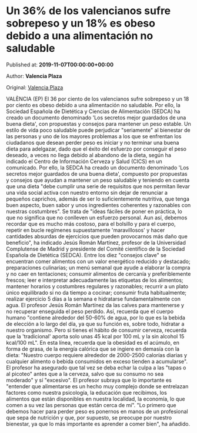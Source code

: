 
# Un 36% de los valencianos sufre sobrepeso y un 18% es obeso debido a una alimentación no saludable

Published at: **2019-11-07T00:00:00+00:00**

Author: **Valencia Plaza**

Original: [Valencia Plaza](https://valenciaplaza.com/un-36-de-los-valencianos-sufre-sobrepeso-y-un-18-es-obeso-debido-a-una-alimentacion-no-saludable)

VALÈNCIA (EP) El 36 por ciento de los valencianos sufre sobrepeso y un 18 por ciento es obeso debido a una alimentación no saludable. Por ello, la Sociedad Española de Dietética y Ciencias de Alimentación (SEDCA) ha creado un documento denominado 'Los secretos mejor guardados de una buena dieta', con propuestas y consejos para mantener un peso estable.
Un estilo de vida poco saludable puede perjudicar "seriamente" al bienestar de las personas y uno de los mayores problemas a los que se enfrentan los ciudadanos que desean perder peso es iniciar y no terminar una buena dieta para adelgazar, dado que el éxito del esfuerzo por conseguir el peso deseado, a veces no llega debido al abandono de la dieta, según ha indicado el Centro de Información Cerveza y Salud (CICS) en un comunicado.
Por ello, la SEDCA ha creado un documento denominado 'Los secretos mejor guardados de una buena dieta', compuesto por propuestas y consejos que ayudan a mantener un peso saludable y teniendo en cuenta que una dieta "debe cumplir una serie de requisitos que nos permitan llevar una vida social activa con nuestro entorno sin dejar de renunciar a pequeños caprichos, además de ser lo suficientemente nutritiva, que tenga buen aspecto, buen sabor y unos ingredientes coherentes y razonables con nuestras costumbres".
Se trata de "ideas fáciles de poner en práctica, lo que no significa que no conlleven un esfuerzo personal. Aun así, debemos recordar que es mucho más costoso, para el bolsillo y para el cuerpo, repetir en bucle regímenes supuestamente 'maravillosos' y hacer cantidades absurdas de ejercicios que pueden provocarnos más daño que beneficio", ha indicado Jesús Román Martínez, profesor de la Universidad Complutense de Madrid y presidente del Comité científico de la Sociedad Española de Dietética (SEDCA).
Entre los diez "consejos clave" se encuentran comer alimentos con un valor energético reducido y destacado; preparaciones culinarias; un menú semanal que ayude a elaborar la compra y no caer en tentaciones; consumir alimentos de cercanía y preferiblemente frescos; leer e interpretar adecuadamente las etiquetas de los alimentos; mantener horarios y costumbres regulares y razonables; recurrir a un plato único equilibrado si no da tiempo a cocinar; consumir fruta habitualmente; realizar ejercicio 5 días a la semana e hidratarse fundamentalmente con agua.
El profesor Jesús Román Martínez da las calves para mantenerse y no recuperar enseguida el peso perdido. Así, recuerda que el cuerpo humano "contiene alrededor del 50-60% de agua, por lo que es la bebida de elección a lo largo del día, ya que su función es, sobre todo, hidratar a nuestro organismo. Pero si tienes el hábito de consumir cerveza, recuerda que la 'tradicional' aporta solo unas 45 kcal por 100 mL y la sin alcohol 15 kcal/100 mL".
En esta línea, recuerda que la obesidad es el acúmulo, en forma de grasa, de la energía calórica que se ingiere en demasía con la dieta: "Nuestro cuerpo requiere alrededor de 2000-2500 calorías diarias y cualquier alimento o bebida consumidos en exceso tienden a acumularse". El profesor ha asegurado que tal vez se deba echar la culpa a las "tapas o al picoteo" antes que a la cerveza, salvo que su consumo no sea moderado" y sí "excesivo".
El profesor subraya que lo importante es "entender que alimentarse es un hecho muy complejo donde se entrelazan factores como nuestra psicología, la educación que recibimos, los alimentos que están disponibles en nuestra localidad, la economía, lo que comen a su vez las personas que están cerca de mí".
"Lo primero que debemos hacer para perder peso es ponernos en manos de un profesional que sepa de nutrición y que, por supuesto, se preocupe por nuestro bienestar, ya que lo más importante es aprender a comer bien", ha añadido.
